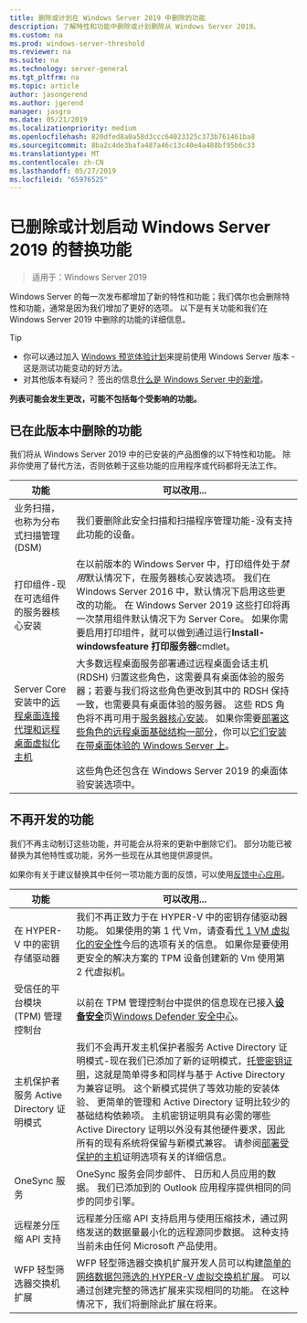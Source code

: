 ```yaml
---
title: 删除或计划在 Windows Server 2019 中删除的功能
description: 了解特性和功能中删除或计划删除从 Windows Server 2019。
ms.custom: na
ms.prod: windows-server-threshold
ms.reviewer: na
ms.suite: na
ms.technology: server-general
ms.tgt_pltfrm: na
ms.topic: article
author: jasongerend
ms.author: jgerend
manager: jasgro
ms.date: 05/21/2019
ms.localizationpriority: medium
ms.openlocfilehash: 820dfed8a0a58d3ccc64023325c373b761461ba8
ms.sourcegitcommit: 8ba2c4de3bafa487a46c13c40e4a488bf95b6c33
ms.translationtype: MT
ms.contentlocale: zh-CN
ms.lasthandoff: 05/27/2019
ms.locfileid: "65976525"
---
```

# <a name="features-removed-or-planned-for-replacement-starting-windows-server-2019"></a>已删除或计划启动 Windows Server 2019 的替换功能

>适用于：Windows Server 2019

Windows Server 的每一次发布都增加了新的特性和功能；我们偶尔也会删除特性和功能，通常是因为我们增加了更好的选项。 以下是有关功能和我们在 Windows Server 2019 中删除的功能的详细信息。

> [!TIP]
> - 你可以通过加入 [Windows 预览体验计划](https://insider.windows.com)来提前使用 Windows Server 版本 - 这是测试功能变动的好方法。
> - 对其他版本有疑问？ 签出的信息[什么是 Windows Server 中的新增](../get-started/whats-new-in-windows-server.md)。

**列表可能会发生更改，可能不包括每个受影响的功能。** 

## <a name="features-we-removed-in-this-release"></a>已在此版本中删除的功能

我们将从 Windows Server 2019 中的已安装的产品图像的以下特性和功能。 除非你使用了替代方法，否则依赖于这些功能的应用程序或代码都将无法工作。

|功能    |可以改用...|
|-----------|--------------------
|业务扫描，也称为分布式扫描管理 (DSM)|我们要删除此安全扫描和扫描程序管理功能-没有支持此功能的设备。|
|打印组件-现在可选组件的服务器核心安装|在以前版本的 Windows Server 中，打印组件处于*禁用*默认情况下，在服务器核心安装选项。 我们在 Windows Server 2016 中，默认情况下启用这些更改的功能。 在 Windows Server 2019 这些打印将再一次禁用组件默认情况下为 Server Core。 如果你需要启用打印组件，就可以做到通过运行**Install-windowsfeature 打印服务器**cmdlet。|
|Server Core 安装中的[远程桌面连接代理和远程桌面虚拟化主机](../remote/remote-desktop-services/desktop-hosting-service.md)|大多数远程桌面服务部署通过远程桌面会话主机 (RDSH) 归置这些角色，这需要具有桌面体验的服务器；若要与我们将这些角色更改到其中的 RDSH 保持一致，也需要具有桌面体验的服务器。 这些 RDS 角色将不再可用于[服务器核心安装](../administration/server-core/what-is-server-core.md)。 如果你需要[部署这些角色的远程桌面基础结构一部分](../remote/remote-desktop-services/rds-deploy-infrastructure.md)，你可以[它们安装在带桌面体验的 Windows Server 上](../get-started/getting-started-with-server-with-desktop-experience.md)。 <br/><br/>这些角色还包含在 Windows Server 2019 的桌面体验安装选项中。 |

## <a name="features-were-no-longer-developing"></a>不再开发的功能

我们不再主动制订这些功能，并可能会从将来的更新中删除它们。 部分功能已被替换为其他特性或功能，另外一些现在从其他提供源提供。 

如果你有关于建议替换其中任何一项功能方面的反馈，可以使用[反馈中心应用](https://support.microsoft.com/help/4021566/windows-10-send-feedback-to-microsoft-with-feedback-hub-app)。 

| 功能   | 可以改用... |
|-----------|---------------------|
| 在 HYPER-V 中的密钥存储驱动器|我们不再正致力于在 HYPER-V 中的密钥存储驱动器功能。 如果使用的第 1 代 Vm，请查看[代 1 VM 虚拟化的安全性](https://docs.microsoft.com/windows-server/virtualization/hyper-v/learn-more/generation-1-virtual-machine-security-settings-for-hyper-v)今后的选项有关的信息。 如果你是要使用更安全的解决方案的 TPM 设备创建新的 Vm 使用第 2 代虚拟机。 |
| 受信任的平台模块 (TPM) 管理控制台|以前在 TPM 管理控制台中提供的信息现在已接入[**设备安全**](https://docs.microsoft.com/windows/security/threat-protection/windows-defender-security-center/wdsc-device-security)页[Windows Defender 安全中心](https://docs.microsoft.com/windows/security/threat-protection/windows-defender-security-center/windows-defender-security-center)。 |
| 主机保护者服务 Active Directory 证明模式|我们不会再开发主机保护者服务 Active Directory 证明模式-现在我们已添加了新的证明模式，[托管密钥证明](../security/guarded-fabric-shielded-vm/guarded-fabric-create-host-key.md)，这就是简单得多和同样与基于 Active Directory 为兼容证明。  这个新模式提供了等效功能的安装体验、 更简单的管理和 Active Directory 证明比较少的基础结构依赖项。 主机密钥证明具有必需的哪些 Active Directory 证明以外没有其他硬件要求，因此所有的现有系统将保留与新模式兼容。 请参阅[部署受保护的主机](../security/guarded-fabric-shielded-vm/guarded-fabric-configure-hgs-with-authorized-hyper-v-hosts.md)证明选项有关的详细信息。 |
| OneSync 服务|OneSync 服务会同步邮件、 日历和人员应用的数据。 我们已添加到的 Outlook 应用程序提供相同的同步的同步引擎。 |
| 远程差分压缩 API 支持|远程差分压缩 API 支持启用与使用压缩技术，通过网络发送的数据量最小化的远程源同步数据。 这种支持当前未由任何 Microsoft 产品使用。 |
| WFP 轻型筛选器交换机扩展|WFP 轻型筛选器交换机扩展开发人员可以构建[简单的网络数据包筛选的 HYPER-V 虚拟交换机扩展](https://docs.microsoft.com/en-us/windows-hardware/drivers/network/using-virtual-switch-filtering)。 可以通过创建完整的筛选扩展来实现相同的功能。 在这种情况下，我们将删除此扩展在将来。 |